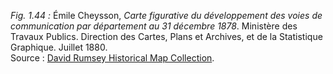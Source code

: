 *Fig. 1.44 :* Émile Cheysson, *Carte figurative du développement des voies de communication par département au 31 décembre 1878*. Ministère des Travaux Publics. Direction des Cartes, Plans et Archives, et de la Statistique Graphique. Juillet 1880.  
Source : [David Rumsey Historical Map Collection](https://www.davidrumsey.com/luna/servlet/detail/RUMSEY~8~1~309764~90078941:Carte-Figurative-du-Developpment-de?sort=Pub_List_No_InitialSort%2CPub_Date%2CPub_List_No%2CSeries_No&qvq=q:Carte%20Figurative%20du%20Developpment%20des%20Voies%20de%20Communication;sort:Pub_List_No_InitialSort%2CPub_Date%2CPub_List_No%2CSeries_No;lc:RUMSEY~8~1&mi=0&trs=1).